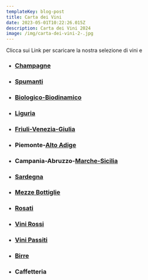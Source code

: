 ```yaml
---
templateKey: blog-post
title: Carta dei Vini
date: 2023-05-01T10:22:26.015Z
description: Carta dei Vini 2024
image: /img/carta-dei-vini-2-.jpg
---
```

C﻿licca sui Link per scaricare la nostra selezione di vini e 

* ### [C﻿hampagne](https://laruotaimperia.com/img/champagne.pdf)
* ### [S﻿pumanti](https://laruotaimperia.com/img/spumanti.pdf)
* ### [B﻿iologico-Biodinamico](https://laruotaimperia.com/img/bio.pdf)
* ### [](https://laruotaimperia.com/img/bio.pdf)[L﻿iguria](https://laruotaimperia.com/img/liguria.pdf)
* ### [](https://laruotaimperia.com/img/friuli.pdf)[F﻿riuli-Venezia-Giulia](https://laruotaimperia.com/img/friuli.pdf)
* ### P﻿iemonte-[A﻿lto Adige](https://laruotaimperia.com/img/altroadige_campania.pdf)
* ### C﻿ampania-Abruzzo-[](https://laruotaimperia.com/img/altoadige_campania.pdf)[M﻿arche-Sicilia](https://laruotaimperia.com/img/marche_sicilia.pdf)
* ### [S﻿ardegna](https://laruotaimperia.com/img/sardegna.pdf)
* ### [](https://laruotaimperia.com/img/mezze_bottiglie.pdf)[M﻿ezze Bottiglie](https://laruotaimperia.com/img/mezze_bottiglie.pdf)
* ### [](https://laruotaimperia.com/img/rosati.pdf)[R﻿osati](https://laruotaimperia.com/img/rosati.pdf)
* ### [V﻿ini Rossi](https://laruotaimperia.com/img/vini_rossi.pdf)
* ### [V﻿ini Passiti](https://laruotaimperia.com/img/da_dessert.pdf)
* ### [](static/img/birre.pdf)[B﻿irre](static/img/birre.pdf)
* ### C﻿affetteria